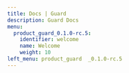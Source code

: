 ```yaml
---
title: Docs | Guard
description: Guard Docs
menu:
  product_guard_0.1.0-rc.5:
    identifier: welcome   
    name: Welcome
    weight: 10
left_menu: product_guard  _0.1.0-rc.5
---
```

